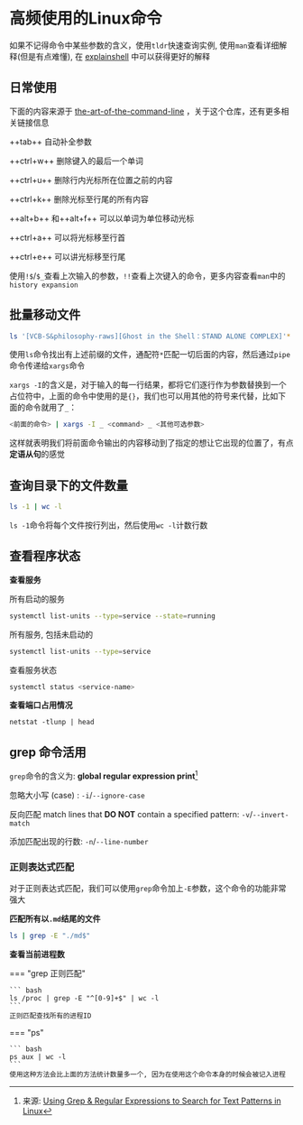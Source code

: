 # 高频使用的Linux命令

如果不记得命令中某些参数的含义，使用`tldr`快速查询实例, 使用`man`查看详细解释(但是有点难懂), 在 [explainshell](https://explainshell.com/) 中可以获得更好的解释

## 日常使用

下面的内容来源于 [the-art-of-the-command-line](https://github.com/jlevy/the-art-of-command-line) ，关于这个仓库，还有更多相关链接信息

++tab++ 自动补全参数

++ctrl+w++ 删除键入的最后一个单词

++ctrl+u++ 删除行内光标所在位置之前的内容

++ctrl+k++ 删除光标至行尾的所有内容

++alt+b++ 和++alt+f++ 可以以单词为单位移动光标

++ctrl+a++ 可以将光标移至行首

++ctrl+e++ 可以讲光标移至行尾

使用`!$`/`$_`查看上次输入的参数，`!!`查看上次键入的命令，更多内容查看`man`中的`history expansion`


## 批量移动文件

```bash
ls '[VCB-S&philosophy-raws][Ghost in the Shell：STAND ALONE COMPLEX]'* | xargs -I {} mv {} ./Season\ 1/
```

使用`ls`命令找出有上述前缀的文件，通配符`*`匹配一切后面的内容，然后通过`pipe`命令传递给`xargs`命令

`xargs -I`的含义是，对于输入的每一行结果，都将它们逐行作为参数替换到一个占位符中，上面的命令中使用的是`{}`，我们也可以用其他的符号来代替，比如下面的命令就用了`_`：

```bash
<前面的命令> | xargs -I _ <command> _ <其他可选参数>
```

这样就表明我们将前面命令输出的内容移动到了指定的想让它出现的位置了，有点**定语从句**的感觉

## 查询目录下的文件数量

```bash
ls -1 | wc -l
```

`ls -1`命令将每个文件按行列出，然后使用`wc -l`计数行数

## 查看程序状态

**查看服务**

所有启动的服务

``` bash
systemctl list-units --type=service --state=running
```

所有服务, 包括未启动的

``` bash
systemctl list-units --type=service
```

查看服务状态

``` bash
systemctl status <service-name>
```

**查看端口占用情况**

``` shell
netstat -tlunp | head
```

## grep 命令活用

`grep`命令的含义为: **global regular expression print**[^1]

[^1]: 来源: [Using Grep & Regular Expressions to Search for Text Patterns in Linux](https://www.digitalocean.com/community/tutorials/using-grep-regular-expressions-to-search-for-text-patterns-in-linux)

忽略大小写 (case) : `-i`/`--ignore-case`

反向匹配 match lines that **DO NOT** contain a specified pattern: `-v`/`--invert-match`

添加匹配出现的行数: `-n`/`--line-number`



### 正则表达式匹配

对于正则表达式匹配，我们可以使用`grep`命令加上`-E`参数，这个命令的功能非常强大

**匹配所有以`.md`结尾的文件**

``` bash title="以md结尾的文件"
ls | grep -E "./md$"
```

**查看当前进程数**

=== "grep 正则匹配"

    ``` bash
    ls /proc | grep -E "^[0-9]+$" | wc -l
    ```
    正则匹配查找所有的进程ID

=== "ps"

    ``` bash
    ps aux | wc -l
    ```
    使用这种方法会比上面的方法统计数量多一个, 因为在使用这个命令本身的时候会被记入进程



